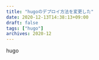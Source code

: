 ```yaml
---
title: "hugoのデプロイ方法を変更した"
date: 2020-12-13T14:38:13+09:00
draft: false
tags: ["hugo"]
archives: 2020-12
---
```


hugo
